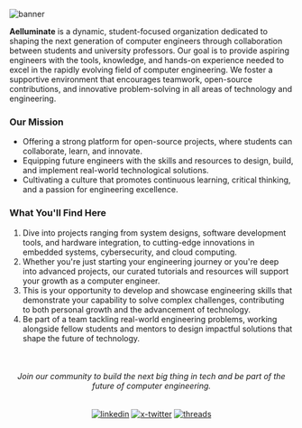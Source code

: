 ![banner](https://i.imgur.com/hxmZIBq.jpg)

**Aelluminate** is a dynamic, student-focused organization dedicated to shaping the next generation of computer engineers through collaboration between students and university professors. Our goal is to provide aspiring engineers with the tools, knowledge, and hands-on experience needed to excel in the rapidly evolving field of computer engineering. We foster a supportive environment that encourages teamwork, open-source contributions, and innovative problem-solving in all areas of technology and engineering.

### Our Mission

- Offering a strong platform for open-source projects, where students can collaborate, learn, and innovate.
- Equipping future engineers with the skills and resources to design, build, and implement real-world technological solutions.
- Cultivating a culture that promotes continuous learning, critical thinking, and a passion for engineering excellence.

### What You'll Find Here

1. Dive into projects ranging from system designs, software development tools, and hardware integration, to cutting-edge innovations in embedded systems, cybersecurity, and cloud computing.
2. Whether you're just starting your engineering journey or you're deep into advanced projects, our curated tutorials and resources will support your growth as a computer engineer.
3. This is your opportunity to develop and showcase engineering skills that demonstrate your capability to solve complex challenges, contributing to both personal growth and the advancement of technology.
4. Be part of a team tackling real-world engineering problems, working alongside fellow students and mentors to design impactful solutions that shape the future of technology.

<div align='center'>
<br />
  
###### Join our community to build the next big thing in tech and be part of the future of computer engineering.

[![linkedin](https://img.shields.io/badge/company/aelluminate-1A1B1F?style=for-the-badge&logo=linkedin&logoColor=white)](https://www.linkedin.com/company/aelluminate/)
[![x-twitter](https://img.shields.io/badge/@aelluminate-1A1B1F?style=for-the-badge&logo=x&logoColor=white)](https://x.com/aelluminate)
[![threads](https://img.shields.io/badge/@aelluminate-1A1B1F?style=for-the-badge&logo=Threads&logoColor=white)](https://www.threads.net/@aelluminate)

</div>
